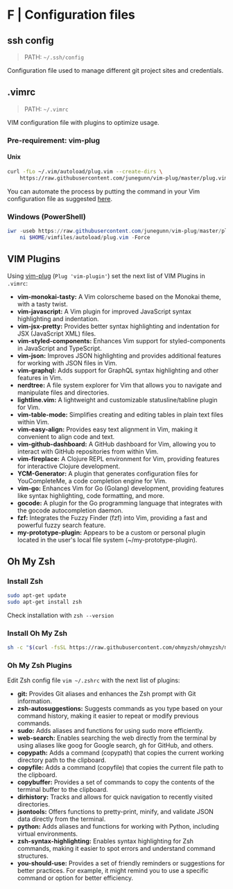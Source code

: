 # F | Configuration files

## ssh config

> PATH: `~/.ssh/config`

Configuration file used to manage different git project sites and credentials.

## .vimrc

> PATH: `~/.vimrc`

VIM configuration file with plugins to optimize usage.

### Pre-requirement: vim-plug

#### Unix

```sh
curl -fLo ~/.vim/autoload/plug.vim --create-dirs \
    https://raw.githubusercontent.com/junegunn/vim-plug/master/plug.vim
```

You can automate the process by putting the command in your Vim configuration file as suggested [here](https://github.com/junegunn/vim-plug/wiki/tips#automatic-installation).

### Windows (PowerShell)

```powershell
iwr -useb https://raw.githubusercontent.com/junegunn/vim-plug/master/plug.vim |`
    ni $HOME/vimfiles/autoload/plug.vim -Force
```

## VIM Plugins

Using [vim-plug](https://github.com/junegunn/vim-plug) (`Plug 'vim-plugin'`) set the next list of VIM Plugins in `.vimrc`:

* **vim-monokai-tasty:** A Vim colorscheme based on the Monokai theme, with a tasty twist.
* **vim-javascript:** A Vim plugin for improved JavaScript syntax highlighting and indentation.
* **vim-jsx-pretty:** Provides better syntax highlighting and indentation for JSX (JavaScript XML) files.
* **vim-styled-components:** Enhances Vim support for styled-components in JavaScript and TypeScript.
* **vim-json:** Improves JSON highlighting and provides additional features for working with JSON files in Vim.
* **vim-graphql:** Adds support for GraphQL syntax highlighting and other features in Vim.
* **nerdtree:** A file system explorer for Vim that allows you to navigate and manipulate files and directories.
* **lightline.vim:** A lightweight and customizable statusline/tabline plugin for Vim.
* **vim-table-mode:** Simplifies creating and editing tables in plain text files within Vim.
* **vim-easy-align:** Provides easy text alignment in Vim, making it convenient to align code and text.
* **vim-github-dashboard:** A GitHub dashboard for Vim, allowing you to interact with GitHub repositories from within Vim.
* **vim-fireplace:** A Clojure REPL environment for Vim, providing features for interactive Clojure development.
* **YCM-Generator:** A plugin that generates configuration files for YouCompleteMe, a code completion engine for Vim.
* **vim-go:** Enhances Vim for Go (Golang) development, providing features like syntax highlighting, code formatting, and more.
* **gocode:** A plugin for the Go programming language that integrates with the gocode autocompletion daemon.
* **fzf:** Integrates the Fuzzy Finder (fzf) into Vim, providing a fast and powerful fuzzy search feature.
* **my-prototype-plugin:** Appears to be a custom or personal plugin located in the user's local file system (~/my-prototype-plugin).

## Oh My Zsh

### Install Zsh

```bash
sudo apt-get update
sudo apt-get install zsh
```

Check installation with `zsh --version`

### Install Oh My Zsh

```bash
sh -c "$(curl -fsSL https://raw.githubusercontent.com/ohmyzsh/ohmyzsh/master/tools/install.sh)"
```

### Oh My Zsh Plugins

Edit Zsh config file `vim ~/.zshrc` with the next list of plugins:

* **git:** Provides Git aliases and enhances the Zsh prompt with Git information.
* **zsh-autosuggestions:** Suggests commands as you type based on your command history, making it easier to repeat or modify previous commands.
* **sudo:** Adds aliases and functions for using sudo more efficiently.
* **web-search:** Enables searching the web directly from the terminal by using aliases like goog for Google search, gh for GitHub, and others.
* **copypath:** Adds a command (copypath) that copies the current working directory path to the clipboard.
* **copyfile:** Adds a command (copyfile) that copies the current file path to the clipboard.
* **copybuffer:** Provides a set of commands to copy the contents of the terminal buffer to the clipboard.
* **dirhistory:** Tracks and allows for quick navigation to recently visited directories.
* **jsontools:** Offers functions to pretty-print, minify, and validate JSON data directly from the terminal.
* **python:** Adds aliases and functions for working with Python, including virtual environments.
* **zsh-syntax-highlighting:** Enables syntax highlighting for Zsh commands, making it easier to spot errors and understand command structures.
* **you-should-use:** Provides a set of friendly reminders or suggestions for better practices. For example, it might remind you to use a specific command or option for better efficiency.
